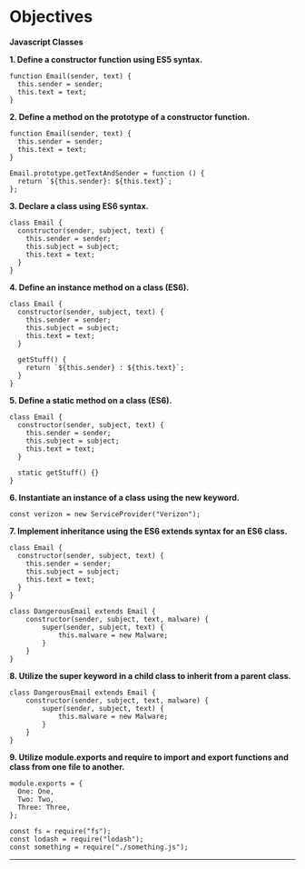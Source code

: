 **Objectives**
==============

**Javascript Classes**

**1. Define a constructor function using ES5 syntax.**

    function Email(sender, text) {
      this.sender = sender;
      this.text = text;
    }

**2. Define a method on the prototype of a constructor function.**

    function Email(sender, text) {
      this.sender = sender;
      this.text = text;
    }

    Email.prototype.getTextAndSender = function () {
      return `${this.sender}: ${this.text}`;
    };

**3. Declare a class using ES6 syntax.**

    class Email {
      constructor(sender, subject, text) {
        this.sender = sender;
        this.subject = subject;
        this.text = text;
      }
    }

**4. Define an instance method on a class (ES6).**

    class Email {
      constructor(sender, subject, text) {
        this.sender = sender;
        this.subject = subject;
        this.text = text;
      }

      getStuff() {
        return `${this.sender} : ${this.text}`;
      }
    }

**5. Define a static method on a class (ES6).**

    class Email {
      constructor(sender, subject, text) {
        this.sender = sender;
        this.subject = subject;
        this.text = text;
      }

      static getStuff() {}
    }

**6. Instantiate an instance of a class using the new keyword.**

    const verizon = new ServiceProvider("Verizon");

**7. Implement inheritance using the ES6 extends syntax for an ES6 class.**

    class Email {
      constructor(sender, subject, text) {
        this.sender = sender;
        this.subject = subject;
        this.text = text;
      }
    }

    class DangerousEmail extends Email {
        constructor(sender, subject, text, malware) {
            super(sender, subject, text) {
                this.malware = new Malware;
            }
        }
    }

**8. Utilize the super keyword in a child class to inherit from a parent class.**

    class DangerousEmail extends Email {
        constructor(sender, subject, text, malware) {
            super(sender, subject, text) {
                this.malware = new Malware;
            }
        }
    }

**9. Utilize module.exports and require to import and export functions and class from one file to another.**

    module.exports = {
      One: One,
      Two: Two,
      Three: Three,
    };

    const fs = require("fs");
    const lodash = require("lodash");
    const something = require("./something.js");

------------------------------------------------------------------------
